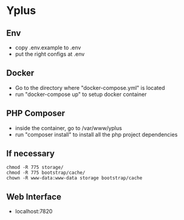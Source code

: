 # Yplus

## Env
- copy .env.example to .env
- put the right configs at .env

## Docker
- Go to the directory where "docker-compose.yml" is located
- run "docker-compose up" to setup docker container

## PHP Composer
- inside the container, go to /var/www/yplus
- run "composer install" to install all the php project dependencies

## If necessary
```
chmod -R 775 storage/
chmod -R 775 bootstrap/cache/
chown -R www-data:www-data storage bootstrap/cache
```

## Web Interface
- localhost:7820